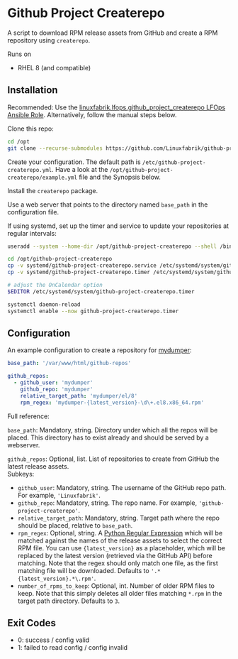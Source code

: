 # Github Project Createrepo

A script to download RPM release assets from GitHub and create a RPM repository using `createrepo`.

Runs on

* RHEL 8 (and compatible)


## Installation

Recommended: Use the [linuxfabrik.lfops.github_project_createrepo LFOps Ansible Role](https://github.com/Linuxfabrik/lfops/tree/main/roles/github_project_createrepo). Alternatively, follow the manual steps below.

Clone this repo:

```bash
cd /opt
git clone --recurse-submodules https://github.com/Linuxfabrik/github-project-createrepo.git
```

Create your configuration. The default path is `/etc/github-project-createrepo.yml`. Have a look at the `/opt/github-project-createrepo/example.yml` file and the Synopsis below.

Install the `createrepo` package.

Use a web server that points to the directory named `base_path` in the configuration file.

If using systemd, set up the timer and service to update your repositories at regular intervals:

```bash
useradd --system --home-dir /opt/github-project-createrepo --shell /bin/false --groups apache github-project-createrepo

cd /opt/github-project-createrepo
cp -v systemd/github-project-createrepo.service /etc/systemd/system/github-project-createrepo.service
cp -v systemd/github-project-createrepo.timer /etc/systemd/system/github-project-createrepo.timer

# adjust the OnCalendar option
$EDITOR /etc/systemd/system/github-project-createrepo.timer

systemctl daemon-reload
systemctl enable --now github-project-createrepo.timer
```


## Configuration

An example configuration to create a repository for [mydumper](https://github.com/mydumper/mydumper):

```yaml
base_path: '/var/www/html/github-repos'

github_repos:
  - github_user: 'mydumper'
    github_repo: 'mydumper'
    relative_target_path: 'mydumper/el/8'
    rpm_regex: 'mydumper-{latest_version}-\d\+.el8.x86_64.rpm'
```

Full reference:

`base_path`: Mandatory, string. Directory under which all the repos will be placed. This directory has to exist already and should be served by a webserver.

`github_repos`: Optional, list. List of repositories to create from GitHub the latest release assets.<br>Subkeys:

* `github_user`: Mandatory, string. The username of the GitHub repo path. For example, `'Linuxfabrik'`.
* `github_repo`: Mandatory, string. The repo name. For example, `'github-project-createrepo'`.
* `relative_target_path`: Mandatory, string. Target path where the repo should be placed, relative to `base_path`.
* `rpm_regex`: Optional, string. A [Python Regular Expression](https://docs.python.org/3/howto/regex.html) which will be matched against the names of the release assets to select the correct RPM file. You can use `{latest_version}` as a placeholder, which will be replaced by the latest version (retrieved via the GitHub API) before matching. Note that the regex should only match one file, as the first matching file will be downloaded. Defaults to `'.*{latest_version}.*\.rpm'`.
* `number_of_rpms_to_keep`: Optional, int. Number of older RPM files to keep. Note that this simply deletes all older files matching `*.rpm` in the target path directory. Defaults to `3`.


## Exit Codes

* 0: success / config valid
* 1: failed to read config / config invalid
